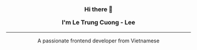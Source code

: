 <h3 align="center">
  <p>Hi there 👋</p>
  <p>I'm Le Trung Cuong - Lee</p>
</h3>

<hr />

<p align="center">A passionate frontend developer from Vietnamese</p>



